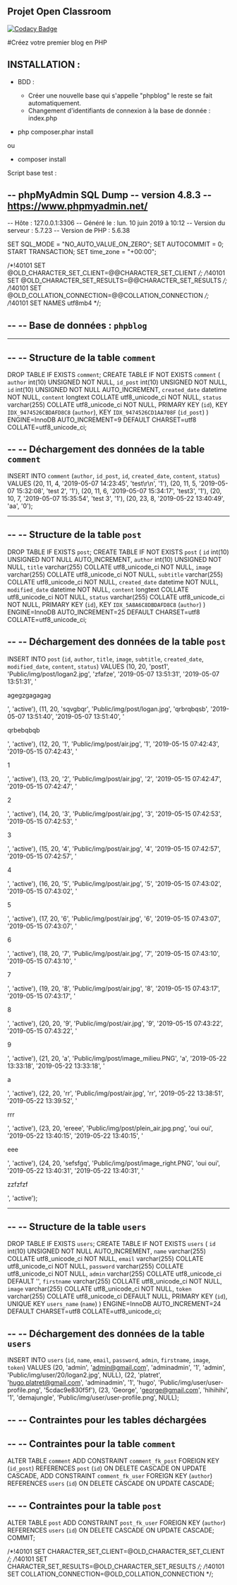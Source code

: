 ﻿## Projet Open Classroom 

[![Codacy Badge](https://api.codacy.com/project/badge/Grade/a9c379c6a08b4ced81cfa3c1824adb1f)](https://app.codacy.com/app/platreth/php-blog?utm_source=github.com&utm_medium=referral&utm_content=platreth/php-blog&utm_campaign=Badge_Grade_Dashboard)

#Créez votre premier blog en PHP

## INSTALLATION :

- BDD : 
	- Créer une nouvelle base qui s'appelle "phpblog" le reste se fait automatiquement.
	- Changement d'identifiants de connexion à la base de donnée : index.php 

- php composer.phar install

ou 

- composer install


Script base test :

-- phpMyAdmin SQL Dump
-- version 4.8.3
-- https://www.phpmyadmin.net/
--
-- Hôte : 127.0.0.1:3306
-- Généré le :  lun. 10 juin 2019 à 10:12
-- Version du serveur :  5.7.23
-- Version de PHP :  5.6.38

SET SQL_MODE = "NO_AUTO_VALUE_ON_ZERO";
SET AUTOCOMMIT = 0;
START TRANSACTION;
SET time_zone = "+00:00";


/*!40101 SET @OLD_CHARACTER_SET_CLIENT=@@CHARACTER_SET_CLIENT */;
/*!40101 SET @OLD_CHARACTER_SET_RESULTS=@@CHARACTER_SET_RESULTS */;
/*!40101 SET @OLD_COLLATION_CONNECTION=@@COLLATION_CONNECTION */;
/*!40101 SET NAMES utf8mb4 */;

--
-- Base de données :  `phpblog`
--

-- --------------------------------------------------------

--
-- Structure de la table `comment`
--

DROP TABLE IF EXISTS `comment`;
CREATE TABLE IF NOT EXISTS `comment` (
  `author` int(10) UNSIGNED NOT NULL,
  `id_post` int(10) UNSIGNED NOT NULL,
  `id` int(10) UNSIGNED NOT NULL AUTO_INCREMENT,
  `created_date` datetime NOT NULL,
  `content` longtext COLLATE utf8_unicode_ci NOT NULL,
  `status` varchar(255) COLLATE utf8_unicode_ci NOT NULL,
  PRIMARY KEY (`id`),
  KEY `IDX_9474526CBDAFD8C8` (`author`),
  KEY `IDX_9474526CD1AA708F` (`id_post`)
) ENGINE=InnoDB AUTO_INCREMENT=9 DEFAULT CHARSET=utf8 COLLATE=utf8_unicode_ci;

--
-- Déchargement des données de la table `comment`
--

INSERT INTO `comment` (`author`, `id_post`, `id`, `created_date`, `content`, `status`) VALUES
(20, 11, 4, '2019-05-07 14:23:45', 'test\r\n', '1'),
(20, 11, 5, '2019-05-07 15:32:08', 'test 2', '1'),
(20, 11, 6, '2019-05-07 15:34:17', 'test3', '1'),
(20, 10, 7, '2019-05-07 15:35:54', 'test 3', '1'),
(20, 23, 8, '2019-05-22 13:40:49', 'aa', '0');

-- --------------------------------------------------------

--
-- Structure de la table `post`
--

DROP TABLE IF EXISTS `post`;
CREATE TABLE IF NOT EXISTS `post` (
  `id` int(10) UNSIGNED NOT NULL AUTO_INCREMENT,
  `author` int(10) UNSIGNED NOT NULL,
  `title` varchar(255) COLLATE utf8_unicode_ci NOT NULL,
  `image` varchar(255) COLLATE utf8_unicode_ci NOT NULL,
  `subtitle` varchar(255) COLLATE utf8_unicode_ci NOT NULL,
  `created_date` datetime NOT NULL,
  `modified_date` datetime NOT NULL,
  `content` longtext COLLATE utf8_unicode_ci NOT NULL,
  `status` varchar(255) COLLATE utf8_unicode_ci NOT NULL,
  PRIMARY KEY (`id`),
  KEY `IDX_5A8A6C8DBDAFD8C8` (`author`)
) ENGINE=InnoDB AUTO_INCREMENT=25 DEFAULT CHARSET=utf8 COLLATE=utf8_unicode_ci;

--
-- Déchargement des données de la table `post`
--

INSERT INTO `post` (`id`, `author`, `title`, `image`, `subtitle`, `created_date`, `modified_date`, `content`, `status`) VALUES
(10, 20, 'post1', 'Public/img/post/logan2.jpg', 'zfafze', '2019-05-07 13:51:31', '2019-05-07 13:51:31', '<p>agegzgagagag</p>', 'active'),
(11, 20, 'sqvgbqr', 'Public/img/post/logan.jpg', 'qrbrqbqsb', '2019-05-07 13:51:40', '2019-05-07 13:51:40', '<p>qrbebqbqb</p>', 'active'),
(12, 20, '1', 'Public/img/post/air.jpg', '1', '2019-05-15 07:42:43', '2019-05-15 07:42:43', '<p>1</p>', 'active'),
(13, 20, '2', 'Public/img/post/air.jpg', '2', '2019-05-15 07:42:47', '2019-05-15 07:42:47', '<p>2</p>', 'active'),
(14, 20, '3', 'Public/img/post/air.jpg', '3', '2019-05-15 07:42:53', '2019-05-15 07:42:53', '<p>3</p>', 'active'),
(15, 20, '4', 'Public/img/post/air.jpg', '4', '2019-05-15 07:42:57', '2019-05-15 07:42:57', '<p>4</p>', 'active'),
(16, 20, '5', 'Public/img/post/air.jpg', '5', '2019-05-15 07:43:02', '2019-05-15 07:43:02', '<p>5</p>', 'active'),
(17, 20, '6', 'Public/img/post/air.jpg', '6', '2019-05-15 07:43:07', '2019-05-15 07:43:07', '<p>6</p>', 'active'),
(18, 20, '7', 'Public/img/post/air.jpg', '7', '2019-05-15 07:43:10', '2019-05-15 07:43:10', '<p>7</p>', 'active'),
(19, 20, '8', 'Public/img/post/air.jpg', '8', '2019-05-15 07:43:17', '2019-05-15 07:43:17', '<p>8</p>', 'active'),
(20, 20, '9', 'Public/img/post/air.jpg', '9', '2019-05-15 07:43:22', '2019-05-15 07:43:22', '<p>9</p>', 'active'),
(21, 20, 'a', 'Public/img/post/image_milieu.PNG', 'a', '2019-05-22 13:33:18', '2019-05-22 13:33:18', '<p>a</p>', 'active'),
(22, 20, 'rr', 'Public/img/post/air.jpg', 'rr', '2019-05-22 13:38:51', '2019-05-22 13:39:52', '<p>rrr</p>', 'active'),
(23, 20, 'ereee', 'Public/img/post/plein_air.jpg.png', 'oui oui', '2019-05-22 13:40:15', '2019-05-22 13:40:15', '<p>eee</p>', 'active'),
(24, 20, 'sefsfgq', 'Public/img/post/image_right.PNG', 'oui oui', '2019-05-22 13:40:31', '2019-05-22 13:40:31', '<p>zzfzfzf</p>', 'active');

-- --------------------------------------------------------

--
-- Structure de la table `users`
--

DROP TABLE IF EXISTS `users`;
CREATE TABLE IF NOT EXISTS `users` (
  `id` int(10) UNSIGNED NOT NULL AUTO_INCREMENT,
  `name` varchar(255) COLLATE utf8_unicode_ci NOT NULL,
  `email` varchar(255) COLLATE utf8_unicode_ci NOT NULL,
  `password` varchar(255) COLLATE utf8_unicode_ci NOT NULL,
  `admin` varchar(255) COLLATE utf8_unicode_ci DEFAULT '',
  `firstname` varchar(255) COLLATE utf8_unicode_ci NOT NULL,
  `image` varchar(255) COLLATE utf8_unicode_ci NOT NULL,
  `token` varchar(255) COLLATE utf8_unicode_ci DEFAULT NULL,
  PRIMARY KEY (`id`),
  UNIQUE KEY `users_name` (`name`)
) ENGINE=InnoDB AUTO_INCREMENT=24 DEFAULT CHARSET=utf8 COLLATE=utf8_unicode_ci;

--
-- Déchargement des données de la table `users`
--

INSERT INTO `users` (`id`, `name`, `email`, `password`, `admin`, `firstname`, `image`, `token`) VALUES
(20, 'admin', 'admin@gmail.com', 'adminadmin', '1', 'admin', 'Public/img/user/20/logan2.jpg', NULL),
(22, 'platret', 'hugo.platret@gmail.com', 'adminadmin', '1', 'hugo', 'Public/img/user/user-profile.png', '5cdac9e830f5f'),
(23, 'George', 'george@gmail.com', 'hihihihi', '1', 'demajungle', 'Public/img/user/user-profile.png', NULL);

--
-- Contraintes pour les tables déchargées
--

--
-- Contraintes pour la table `comment`
--
ALTER TABLE `comment`
  ADD CONSTRAINT `comment_fk_post` FOREIGN KEY (`id_post`) REFERENCES `post` (`id`) ON DELETE CASCADE ON UPDATE CASCADE,
  ADD CONSTRAINT `comment_fk_user` FOREIGN KEY (`author`) REFERENCES `users` (`id`) ON DELETE CASCADE ON UPDATE CASCADE;

--
-- Contraintes pour la table `post`
--
ALTER TABLE `post`
  ADD CONSTRAINT `post_fk_user` FOREIGN KEY (`author`) REFERENCES `users` (`id`) ON DELETE CASCADE ON UPDATE CASCADE;
COMMIT;

/*!40101 SET CHARACTER_SET_CLIENT=@OLD_CHARACTER_SET_CLIENT */;
/*!40101 SET CHARACTER_SET_RESULTS=@OLD_CHARACTER_SET_RESULTS */;
/*!40101 SET COLLATION_CONNECTION=@OLD_COLLATION_CONNECTION */;


